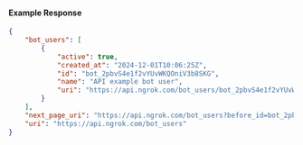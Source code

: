 <!-- Code generated for API Clients. DO NOT EDIT. -->

#### Example Response

```json
{
	"bot_users": [
		{
			"active": true,
			"created_at": "2024-12-01T10:06:25Z",
			"id": "bot_2pbvS4e1f2vYUvWKQOniV3b8SKG",
			"name": "API example bot user",
			"uri": "https://api.ngrok.com/bot_users/bot_2pbvS4e1f2vYUvWKQOniV3b8SKG"
		}
	],
	"next_page_uri": "https://api.ngrok.com/bot_users?before_id=bot_2pbvS4e1f2vYUvWKQOniV3b8SKG&limit=1",
	"uri": "https://api.ngrok.com/bot_users"
}
```
